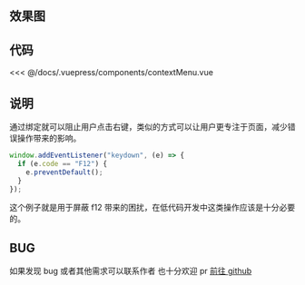 ## 效果图

<ClientOnly><contextMenu></contextMenu></ClientOnly>

## 代码

<<< @/docs/.vuepress/components/contextMenu.vue

## 说明

通过绑定就可以阻止用户点击右键，类似的方式可以让用户更专注于页面，减少错误操作带来的影响。

```js
window.addEventListener("keydown", (e) => {
  if (e.code == "F12") {
    e.preventDefault();
  }
});
```

这个例子就是用于屏蔽 f12 带来的困扰，在低代码开发中这类操作应该是十分必要的。

## BUG

如果发现 bug 或者其他需求可以联系作者
也十分欢迎 pr
[前往 github](https://github.com/Bayn-Web/bcomponent)
